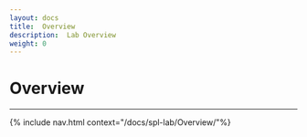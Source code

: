 ```yaml
---
layout: docs
title:  Overview
description:  Lab Overview
weight: 0
---
```


# Overview

---

{% include nav.html context="/docs/spl-lab/Overview/"%}